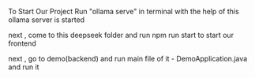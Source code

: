 To Start Our Project Run "ollama serve" in terminal with the help of this ollama server is started

next , come to this deepseek folder and run npm run start to start our frontend

next , go to demo(backend) and run main file of it - DemoApplication.java and run it 